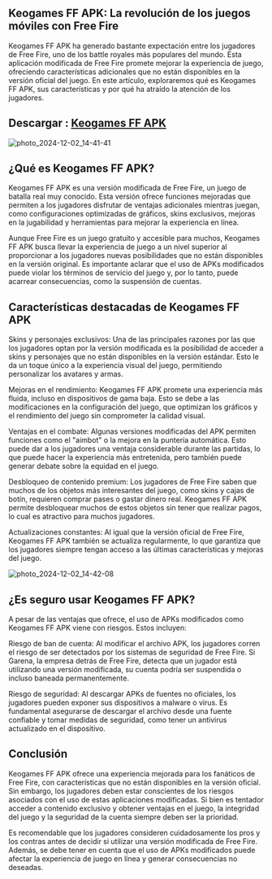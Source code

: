 ## Keogames FF APK: La revolución de los juegos móviles con Free Fire

Keogames FF APK ha generado bastante expectación entre los jugadores de Free Fire, uno de los battle royales más populares del mundo. Esta aplicación modificada de Free Fire promete mejorar la experiencia de juego, ofreciendo características adicionales que no están disponibles en la versión oficial del juego. En este artículo, exploraremos qué es Keogames FF APK, sus características y por qué ha atraído la atención de los jugadores.

## Descargar : [Keogames FF APK](https://tinyurl.com/5n9b4xkb)

![photo_2024-12-02_14-41-41](https://github.com/user-attachments/assets/827f6819-827f-4e7e-ad7c-0bfa838c6220)

## ¿Qué es Keogames FF APK?

Keogames FF APK es una versión modificada de Free Fire, un juego de batalla real muy conocido. Esta versión ofrece funciones mejoradas que permiten a los jugadores disfrutar de ventajas adicionales mientras juegan, como configuraciones optimizadas de gráficos, skins exclusivos, mejoras en la jugabilidad y herramientas para mejorar la experiencia en línea.

Aunque Free Fire es un juego gratuito y accesible para muchos, Keogames FF APK busca llevar la experiencia de juego a un nivel superior al proporcionar a los jugadores nuevas posibilidades que no están disponibles en la versión original. Es importante aclarar que el uso de APKs modificados puede violar los términos de servicio del juego y, por lo tanto, puede acarrear consecuencias, como la suspensión de cuentas.

## Características destacadas de Keogames FF APK

Skins y personajes exclusivos: Una de las principales razones por las que los jugadores optan por la versión modificada es la posibilidad de acceder a skins y personajes que no están disponibles en la versión estándar. Esto le da un toque único a la experiencia visual del juego, permitiendo personalizar los avatares y armas.

Mejoras en el rendimiento: Keogames FF APK promete una experiencia más fluida, incluso en dispositivos de gama baja. Esto se debe a las modificaciones en la configuración del juego, que optimizan los gráficos y el rendimiento del juego sin comprometer la calidad visual.

Ventajas en el combate: Algunas versiones modificadas del APK permiten funciones como el "aimbot" o la mejora en la puntería automática. Esto puede dar a los jugadores una ventaja considerable durante las partidas, lo que puede hacer la experiencia más entretenida, pero también puede generar debate sobre la equidad en el juego.

Desbloqueo de contenido premium: Los jugadores de Free Fire saben que muchos de los objetos más interesantes del juego, como skins y cajas de botín, requieren comprar pases o gastar dinero real. Keogames FF APK permite desbloquear muchos de estos objetos sin tener que realizar pagos, lo cual es atractivo para muchos jugadores.

Actualizaciones constantes: Al igual que la versión oficial de Free Fire, Keogames FF APK también se actualiza regularmente, lo que garantiza que los jugadores siempre tengan acceso a las últimas características y mejoras del juego.

![photo_2024-12-02_14-42-08](https://github.com/user-attachments/assets/ec965bb4-502e-428e-ad5a-425fc12fcfcd)

## ¿Es seguro usar Keogames FF APK?

A pesar de las ventajas que ofrece, el uso de APKs modificados como Keogames FF APK viene con riesgos. Estos incluyen:

Riesgo de ban de cuenta: Al modificar el archivo APK, los jugadores corren el riesgo de ser detectados por los sistemas de seguridad de Free Fire. Si Garena, la empresa detrás de Free Fire, detecta que un jugador está utilizando una versión modificada, su cuenta podría ser suspendida o incluso baneada permanentemente.

Riesgo de seguridad: Al descargar APKs de fuentes no oficiales, los jugadores pueden exponer sus dispositivos a malware o virus. Es fundamental asegurarse de descargar el archivo desde una fuente confiable y tomar medidas de seguridad, como tener un antivirus actualizado en el dispositivo.

## Conclusión

Keogames FF APK ofrece una experiencia mejorada para los fanáticos de Free Fire, con características que no están disponibles en la versión oficial. Sin embargo, los jugadores deben estar conscientes de los riesgos asociados con el uso de estas aplicaciones modificadas. Si bien es tentador acceder a contenido exclusivo y obtener ventajas en el juego, la integridad del juego y la seguridad de la cuenta siempre deben ser la prioridad.

Es recomendable que los jugadores consideren cuidadosamente los pros y los contras antes de decidir si utilizar una versión modificada de Free Fire. Además, se debe tener en cuenta que el uso de APKs modificados puede afectar la experiencia de juego en línea y generar consecuencias no deseadas.







